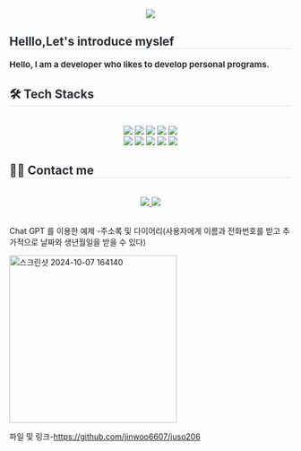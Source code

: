
<div align= "center">
    <img src="https://capsule-render.vercel.app/api?type=cylinder&color=gradient&height=120&text=Hello%20I'm%20jinwoo6607&animation=fadeIn&fontColor=253b79&fontSize=50" />
    </div>
    <div style="text-align: left;"> 
    <h2 style="border-bottom: 1px solid #d8dee4; color: #282d33;"> Helllo,Let's introduce myslef </h2>  
    <div style="font-weight: 700; font-size: 15px; text-align: left; color: #282d33;"> Hello, I am a developer who likes to develop personal programs. </div> 
    </div>
    <div style="text-align: left;">
    <h2 style="border-bottom: 1px solid #d8dee4; color: #282d33;"> 🛠️ Tech Stacks </h2> <br> 
    <div  align= "center"> <img src="https://img.shields.io/badge/C-A8B9CC?style=for-the-badge&logo=C&logoColor=white">
          <img src="https://img.shields.io/badge/Discord-5865F2?style=for-the-badge&logo=Discord&logoColor=white">
          <img src="https://img.shields.io/badge/HTML5-E34F26?style=for-the-badge&logo=HTML5&logoColor=white">
          <img src="https://img.shields.io/badge/Java-007396?style=for-the-badge&logo=Java&logoColor=white">
          <img src="https://img.shields.io/badge/Javascript-F7DF1E?style=for-the-badge&logo=Javascript&logoColor=white">
          <br/><img src="https://img.shields.io/badge/MySQL-4479A1?style=for-the-badge&logo=MySQL&logoColor=white">
          <img src="https://img.shields.io/badge/Linux-FCC624?style=for-the-badge&logo=Linux&logoColor=white">
          <img src="https://img.shields.io/badge/Node.js-339933?style=for-the-badge&logo=Node.js&logoColor=white">
          <img src="https://img.shields.io/badge/IOS-000000?style=for-the-badge&logo=IOS&logoColor=white">
          <img src="https://img.shields.io/badge/Android-3DDC84?style=for-the-badge&logo=Android&logoColor=white">
          <br/></div>
    </div>
    <div style="text-align: left;">
    <h2 style="border-bottom: 1px solid #d8dee4; color: #282d33;"> 🧑‍💻 Contact me </h2> <br> 
    <div align= "center"> <a href=freeworld_b00> <img src="https://img.shields.io/badge/Instagram-E4405F?style=for-the-badge&logo=Instagram&logoColor=white&link=freeworld_b00"> </a>
         <a href=mailto:usjinwoo@gmail.com> <img src="https://img.shields.io/badge/Gmail-EA4335?style=for-the-badge&logo=Gmail&logoColor=white&link=mailto:usjinwoo@gmail.com"> </a>
          </div>  <br> 
    <div align= "center">  </div> 
    </div>
    
Chat GPT 를 이용한 예제
-주소록 및 다이어리(사용자에게 이름과 전화번호를 받고 추가적으로 날짜와 생년월일을 받을 수 있다)




<img width="299" alt="스크린샷 2024-10-07 164140" src="https://github.com/user-attachments/assets/4edde4fa-f4d5-434f-9bb9-0c0c6bee7386">


파일 및 링크-https://github.com/jinwoo6607/juso206
    
<!---
jinwoo6607/jinwoo6607 is a ✨ special ✨ repository because its `README.md` (this file) appears on your GitHub profile.
You can click the Preview link to take a look at your changes.
--->
